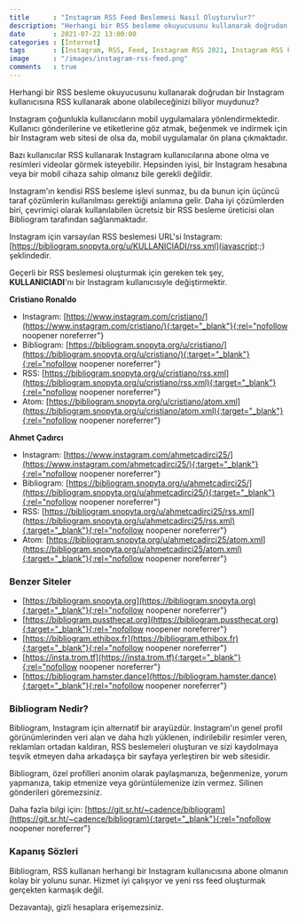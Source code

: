 ```yaml
---
title      : "Instagram RSS Feed Beslemesi Nasıl Oluşturulur?"
description: "Herhangi bir RSS besleme okuyucusunu kullanarak doğrudan bir Instagram kullanıcısına RSS kullanarak abone olabileceğinizi biliyor muydunuz?"
date       : 2021-07-22 13:00:00
categories : [İnternet]
tags       : [Instagram, RSS, Feed, Instagram RSS 2021, Instagram RSS Feed 2021]
image      : "/images/instagram-rss-feed.png"
comments   : true
---
```


Herhangi bir RSS besleme okuyucusunu kullanarak doğrudan bir Instagram kullanıcısına RSS kullanarak abone olabileceğinizi biliyor muydunuz?

Instagram çoğunlukla kullanıcıların mobil uygulamalara yönlendirmektedir. Kullanıcı gönderilerine ve etiketlerine göz atmak, beğenmek ve indirmek için bir Instagram web sitesi de olsa da, mobil uygulamalar ön plana çıkmaktadır. 

Bazı kullanıcılar RSS kullanarak Instagram kullanıcılarına abone olma ve resimleri videolar görmek isteyebilir. Hepsinden iyisi, bir Instagram hesabına veya bir mobil cihaza sahip olmanız bile gerekli değildir.

Instagram'ın kendisi RSS besleme işlevi sunmaz, bu da bunun için üçüncü taraf çözümlerin kullanılması gerektiği anlamına gelir. Daha iyi çözümlerden biri, çevrimiçi olarak kullanılabilen ücretsiz bir RSS besleme üreticisi olan Bibliogram tarafından sağlanmaktadır. 

Instagram için varsayılan RSS beslemesi URL'si  Instagram: [https://bibliogram.snopyta.org/u/KULLANICIADI/rss.xml](javascript:;) şeklindedir. 

Geçerli bir RSS beslemesi oluşturmak için gereken tek şey, **KULLANICIADI**'nı bir Instagram kullanıcısıyle değiştirmektir. 

**Cristiano Ronaldo**

- Instagram: [https://www.instagram.com/cristiano/](https://www.instagram.com/cristiano/){:target="_blank"}{:rel="nofollow noopener noreferrer"}
- Bibliogram: [https://bibliogram.snopyta.org/u/cristiano/](https://bibliogram.snopyta.org/u/cristiano/){:target="_blank"}{:rel="nofollow noopener noreferrer"}
- RSS: [https://bibliogram.snopyta.org/u/cristiano/rss.xml](https://bibliogram.snopyta.org/u/cristiano/rss.xml){:target="_blank"}{:rel="nofollow noopener noreferrer"}
- Atom: [https://bibliogram.snopyta.org/u/cristiano/atom.xml](https://bibliogram.snopyta.org/u/cristiano/atom.xml){:target="_blank"}{:rel="nofollow noopener noreferrer"}

**Ahmet Çadırcı**

- Instagram: [https://www.instagram.com/ahmetcadirci25/](https://www.instagram.com/ahmetcadirci25/){:target="_blank"}{:rel="nofollow noopener noreferrer"}
- Bibliogram: [https://bibliogram.snopyta.org/u/ahmetcadirci25/](https://bibliogram.snopyta.org/u/ahmetcadirci25/){:target="_blank"}{:rel="nofollow noopener noreferrer"}
- RSS: [https://bibliogram.snopyta.org/u/ahmetcadirci25/rss.xml](https://bibliogram.snopyta.org/u/ahmetcadirci25/rss.xml){:target="_blank"}{:rel="nofollow noopener noreferrer"}
- Atom: [https://bibliogram.snopyta.org/u/ahmetcadirci25/atom.xml](https://bibliogram.snopyta.org/u/ahmetcadirci25/atom.xml){:target="_blank"}{:rel="nofollow noopener noreferrer"}

### Benzer Siteler

- [https://bibliogram.snopyta.org](https://bibliogram.snopyta.org){:target="_blank"}{:rel="nofollow noopener noreferrer"}
- [https://bibliogram.pussthecat.org](https://bibliogram.pussthecat.org){:target="_blank"}{:rel="nofollow noopener noreferrer"}
- [https://bibliogram.ethibox.fr](https://bibliogram.ethibox.fr){:target="_blank"}{:rel="nofollow noopener noreferrer"}
- [https://insta.trom.tf](https://insta.trom.tf){:target="_blank"}{:rel="nofollow noopener noreferrer"}
- [https://bibliogram.hamster.dance](https://bibliogram.hamster.dance){:target="_blank"}{:rel="nofollow noopener noreferrer"}

### Bibliogram Nedir?

Bibliogram, Instagram için alternatif bir arayüzdür. Instagram'ın genel profil görünümlerinden veri alan ve daha hızlı yüklenen, indirilebilir resimler veren, reklamları ortadan kaldıran, RSS beslemeleri oluşturan ve sizi kaydolmaya teşvik etmeyen daha arkadaşça bir sayfaya yerleştiren bir web sitesidir. 

Bibliogram, özel profilleri anonim olarak paylaşmanıza, beğenmenize, yorum yapmanıza, takip etmenize veya görüntülemenize izin vermez. Silinen gönderileri göremezsiniz.

Daha fazla bilgi için: [https://git.sr.ht/~cadence/bibliogram](https://git.sr.ht/~cadence/bibliogram){:target="_blank"}{:rel="nofollow noopener noreferrer"}

### Kapanış Sözleri

Bibliogram, RSS kullanan herhangi bir Instagram kullanıcısına abone olmanın kolay bir yolunu sunar. Hizmet iyi çalışıyor ve yeni rss feed oluşturmak gerçekten karmaşık değil.

Dezavantajı, gizli hesaplara erişemezsiniz.